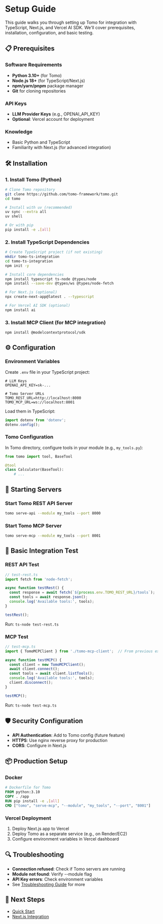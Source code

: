 # Setup Guide

This guide walks you through setting up Tomo for integration with TypeScript, Next.js, and Vercel AI SDK. We'll cover prerequisites, installation, configuration, and basic testing.

## 📋 Prerequisites

### Software Requirements
- **Python 3.10+** (for Tomo)
- **Node.js 18+** (for TypeScript/Next.js)
- **npm/yarn/pnpm** package manager
- **Git** for cloning repositories

### API Keys
- **LLM Provider Keys** (e.g., OPENAI_API_KEY)
- **Optional**: Vercel account for deployment

### Knowledge
- Basic Python and TypeScript
- Familiarity with Next.js (for advanced integration)

## 🛠️ Installation

### 1. Install Tomo (Python)
```bash
# Clone Tomo repository
git clone https://github.com/tomo-framework/tomo.git
cd tomo

# Install with uv (recommended)
uv sync --extra all
uv shell

# Or with pip
pip install -e .[all]
```

### 2. Install TypeScript Dependencies
```bash
# Create TypeScript project (if not existing)
mkdir tomo-ts-integration
cd tomo-ts-integration
npm init -y

# Install core dependencies
npm install typescript ts-node @types/node
npm install --save-dev @types/ws @types/node-fetch

# For Next.js (optional)
npx create-next-app@latest . --typescript

# For Vercel AI SDK (optional)
npm install ai
```

### 3. Install MCP Client (for MCP integration)
```bash
npm install @modelcontextprotocol/sdk
```

## ⚙️ Configuration

### Environment Variables
Create `.env` file in your TypeScript project:
```
# LLM Keys
OPENAI_API_KEY=sk-...

# Tomo Server URLs
TOMO_REST_URL=http://localhost:8000
TOMO_MCP_URL=ws://localhost:8001
```

Load them in TypeScript:
```typescript
import dotenv from 'dotenv';
dotenv.config();
```

### Tomo Configuration
In Tomo directory, configure tools in your module (e.g., `my_tools.py`):
```python
from tomo import tool, BaseTool

@tool
class Calculator(BaseTool):
    # ...
```

## 🏃 Starting Servers

### Start Tomo REST API Server
```bash
tomo serve-api --module my_tools --port 8000
```

### Start Tomo MCP Server
```bash
tomo serve-mcp --module my_tools --port 8001
```

## 🔌 Basic Integration Test

### REST API Test
```typescript
// test-rest.ts
import fetch from 'node-fetch';

async function testRest() {
  const response = await fetch(`${process.env.TOMO_REST_URL}/tools`);
  const tools = await response.json();
  console.log('Available tools:', tools);
}

testRest();
```
Run: `ts-node test-rest.ts`

### MCP Test
```typescript
// test-mcp.ts
import { TomoMCPClient } from './tomo-mcp-client';  // From previous examples

async function testMCP() {
  const client = new TomoMCPClient();
  await client.connect();
  const tools = await client.listTools();
  console.log('Available tools:', tools);
  client.disconnect();
}

testMCP();
```
Run: `ts-node test-mcp.ts`

## 🛡️ Security Configuration

- **API Authentication**: Add to Tomo config (future feature)
- **HTTPS**: Use nginx reverse proxy for production
- **CORS**: Configure in Next.js

## 📦 Production Setup

### Docker
```dockerfile
# Dockerfile for Tomo
FROM python:3.10
COPY . /app
RUN pip install -e .[all]
CMD ["tomo", "serve-mcp", "--module", "my_tools", "--port", "8001"]
```

### Vercel Deployment
1. Deploy Next.js app to Vercel
2. Deploy Tomo as a separate service (e.g., on Render/EC2)
3. Configure environment variables in Vercel dashboard

## 🔍 Troubleshooting

- **Connection refused**: Check if Tomo servers are running
- **Module not found**: Verify --module flag
- **API Key errors**: Check environment variables
- See [Troubleshooting Guide](./troubleshooting.md) for more

## 🔗 Next Steps

- [Quick Start](./quickstart.md)
- [Next.js Integration](./nextjs-integration.md) 